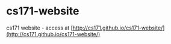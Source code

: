 cs171-website
=============

cs171 website - access at [http://cs171.github.io/cs171-website/](http://cs171.github.io/cs171-website/)
